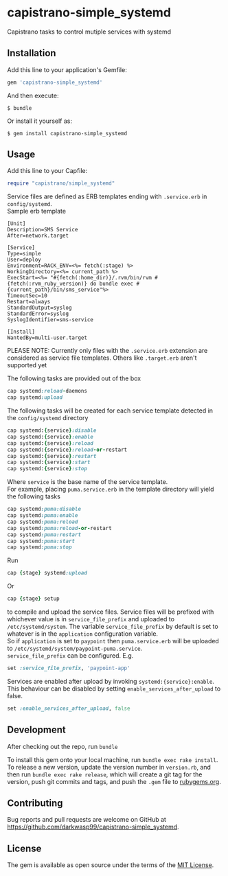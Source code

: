 # capistrano-simple_systemd

Capistrano tasks to control mutiple services with systemd

## Installation

Add this line to your application's Gemfile:

```ruby
gem 'capistrano-simple_systemd'
```

And then execute:

    $ bundle

Or install it yourself as:

    $ gem install capistrano-simple_systemd

## Usage

Add this line to your Capfile:

```ruby
require "capistrano/simple_systemd"
```

Service files are defined as ERB templates ending with `.service.erb` in `config/systemd`. <br>
Sample erb template
```
[Unit]
Description=SMS Service
After=network.target

[Service]
Type=simple
User=deploy
Environment=RACK_ENV=<%= fetch(:stage) %>
WorkingDirectory=<%= current_path %>
ExecStart=<%= "#{fetch(:home_dir)}/.rvm/bin/rvm #{fetch(:rvm_ruby_version)} do bundle exec #{current_path}/bin/sms_service"%>
TimeoutSec=10
Restart=always
StandardOutput=syslog
StandardError=syslog
SyslogIdentifier=sms-service

[Install]
WantedBy=multi-user.target
```
PLEASE NOTE: Currently only files with the  `.service.erb` extension are considered as service file templates. Others like `.target.erb` aren't supported yet

The following tasks are provided out of the box
```ruby
cap systemd:reload-daemons
cap systemd:upload
```

The following tasks will be created for each service template detected in the `config/systemd` directory

```ruby
cap systemd:{service}:disable
cap systemd:{service}:enable
cap systemd:{service}:reload
cap systemd:{service}:reload-or-restart
cap systemd:{service}:restart
cap systemd:{service}:start
cap systemd:{service}:stop
```
Where `service` is the base name of the service template. <br>
For example, placing `puma.service.erb` in the template directory will yield the following tasks
```ruby
cap systemd:puma:disable
cap systemd:puma:enable
cap systemd:puma:reload
cap systemd:puma:reload-or-restart
cap systemd:puma:restart
cap systemd:puma:start
cap systemd:puma:stop
```

Run 
```ruby
cap {stage} systemd:upload
```
Or
```ruby
cap {stage} setup
```

to compile and upload the service files. Service files will be prefixed with whichever value is in `service_file_prefix` and uploaded to `/etc/systemd/system`. The variable `service_file_prefix` by default is set to whatever is in the `application` configuration variable. <br>So if `application` is set to `paypoint` then `puma.service.erb` will be uploaded to `/etc/systemd/system/paypoint-puma.service`. <br>
`service_file_prefix` can be configured. E.g.
```ruby
set :service_file_prefix, 'paypoint-app'
```

Services are enabled after upload by invoking `systemd:{service}:enable`. This behaviour can be disabled by setting `enable_services_after_upload` to false.
```ruby
set :enable_services_after_upload, false
```

## Development

After checking out the repo, run `bundle`

To install this gem onto your local machine, run `bundle exec rake install`. To release a new version, update the version number in `version.rb`, and then run `bundle exec rake release`, which will create a git tag for the version, push git commits and tags, and push the `.gem` file to [rubygems.org](https://rubygems.org).

## Contributing

Bug reports and pull requests are welcome on GitHub at https://github.com/darkwasp99/capistrano-simple_systemd.

## License

The gem is available as open source under the terms of the [MIT License](https://opensource.org/licenses/MIT).
